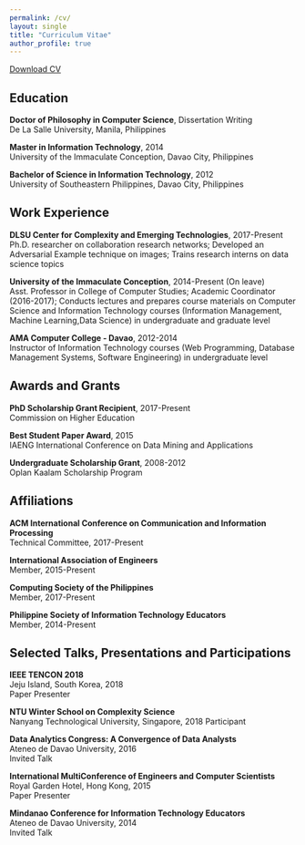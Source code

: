 ```yaml
---
permalink: /cv/
layout: single
title: "Curriculum Vitae"
author_profile: true
---
```

<a href="/assets/files/cv-glenngara.pdf" class="btn btn--info">Download CV</a>  

Education
------
**Doctor of Philosophy in Computer Science**, Dissertation Writing  
De La Salle University, Manila, Philippines  

**Master in Information Technology**, 2014  
University of the Immaculate Conception, Davao City, Philippines  

**Bachelor of Science in Information Technology**, 2012  
University of Southeastern Philippines, Davao City, Philippines  

Work Experience
------
**DLSU Center for Complexity and Emerging Technologies**, 2017-Present  
Ph.D. researcher on collaboration research networks; Developed an Adversarial Example technique on images; Trains research interns on data science topics  

**University of the Immaculate Conception**, 2014-Present (On leave)  
Asst. Professor in College of Computer Studies; Academic Coordinator (2016-2017); Conducts lectures and prepares course materials on Computer Science and Information Technology courses (Information Management, Machine Learning,Data Science) in undergraduate and graduate level

**AMA Computer College - Davao**, 2012-2014  
Instructor of Information Technology courses (Web Programming, Database Management Systems, Software Engineering) in undergraduate level

Awards and Grants
------
**PhD Scholarship Grant Recipient**, 2017-Present    
Commission on Higher Education

**Best Student Paper Award**, 2015  
IAENG International Conference on Data Mining and Applications  

**Undergraduate Scholarship Grant**, 2008-2012  
Oplan Kaalam Scholarship Program  

Affiliations
------
**ACM International Conference on Communication and Information Processing**  
Technical Committee, 2017-Present  

**International Association of Engineers**  
Member, 2015-Present  

**Computing Society of the Philippines**  
Member, 2017-Present  

**Philippine Society of Information Technology Educators**  
Member, 2014-Present

Selected Talks, Presentations and Participations
------
**IEEE TENCON 2018**  
Jeju Island, South Korea, 2018  
Paper Presenter

**NTU Winter School on Complexity Science**    
Nanyang Technological University, Singapore, 2018
Participant

**Data Analytics Congress: A Convergence of Data Analysts**  
Ateneo de Davao University, 2016  
Invited Talk

**International MultiConference of Engineers and Computer Scientists**  
Royal Garden Hotel, Hong Kong, 2015  
Paper Presenter

**Mindanao Conference for Information Technology Educators**  
Ateneo de Davao University, 2014  
Invited Talk
